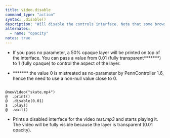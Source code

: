 ```yaml
---
title: video.disable
command_type: "action"
syntax: .disable()
description: "Will disable the controls interface. Note that some browsers might make the controls disappear altogether."
alternates:
  - name: "opacity"
notes: true
---
```


+ If you pass no parameter, a 50% opaque layer will be printed on top of the interface. You can pass a value from 0.01 (fully transparent*******) to 1 (fully opaque) to control the aspect of the layer.

+ ******* the value 0 is mistreated as no-parameter by PennController 1.6, hence the need to use a non-null value close to 0.

<!--more-->

<pre><code class="language-diff-javascript diff-highlight try-true">
@newVideo("skate.mp4")
@  .print()
@  .disable(0.01)
$  .play()
@  .wait()
</code></pre>

+ Prints a disabled interface for the video *test.mp3* and starts playing it. The video will be fully visible because the layer is transparent (0.01 opacity).		
